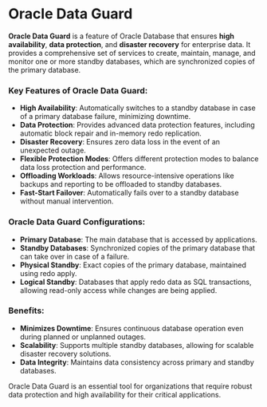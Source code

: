 # Oracle Data Guard

**Oracle Data Guard** is a feature of Oracle Database that ensures **high availability**, **data protection**, and **disaster recovery** for enterprise data. It provides a comprehensive set of services to create, maintain, manage, and monitor one or more standby databases, which are synchronized copies of the primary database.

### Key Features of Oracle Data Guard:
- **High Availability**: Automatically switches to a standby database in case of a primary database failure, minimizing downtime.
- **Data Protection**: Provides advanced data protection features, including automatic block repair and in-memory redo replication.
- **Disaster Recovery**: Ensures zero data loss in the event of an unexpected outage.
- **Flexible Protection Modes**: Offers different protection modes to balance data loss protection and performance.
- **Offloading Workloads**: Allows resource-intensive operations like backups and reporting to be offloaded to standby databases.
- **Fast-Start Failover**: Automatically fails over to a standby database without manual intervention.

### Oracle Data Guard Configurations:
- **Primary Database**: The main database that is accessed by applications.
- **Standby Databases**: Synchronized copies of the primary database that can take over in case of a failure.
- **Physical Standby**: Exact copies of the primary database, maintained using redo apply.
- **Logical Standby**: Databases that apply redo data as SQL transactions, allowing read-only access while changes are being applied.

### Benefits:
- **Minimizes Downtime**: Ensures continuous database operation even during planned or unplanned outages.
- **Scalability**: Supports multiple standby databases, allowing for scalable disaster recovery solutions.
- **Data Integrity**: Maintains data consistency across primary and standby databases.

Oracle Data Guard is an essential tool for organizations that require robust data protection and high availability for their critical applications.